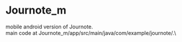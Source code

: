 # Journote_m
mobile android version of Journote.\
main code at Journote_m/app/src/main/java/com/example/journote/.\
